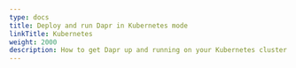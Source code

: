 ```yaml
---
type: docs
title: Deploy and run Dapr in Kubernetes mode
linkTitle: Kubernetes
weight: 2000
description: How to get Dapr up and running on your Kubernetes cluster
---
```

